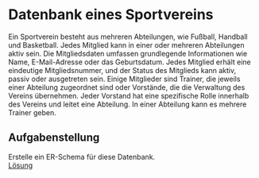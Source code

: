 <link rel="stylesheet" href="https://hi2272.github.io/StyleMD.css">

# Datenbank eines Sportvereins

Ein Sportverein besteht aus mehreren Abteilungen, wie Fußball, Handball und Basketball. Jedes Mitglied kann in einer oder mehreren Abteilungen aktiv sein. Die Mitgliedsdaten umfassen grundlegende Informationen wie Name, E-Mail-Adresse oder das Geburtsdatum. Jedes Mitglied erhält eine eindeutige Mitgliedsnummer, und der Status des Mitglieds kann aktiv, passiv oder ausgetreten sein.
Einige Mitglieder sind Trainer, die jeweils einer Abteilung zugeordnet sind oder Vorstände, die die Verwaltung des Vereins übernehmen. Jeder Vorstand hat eine spezifische Rolle innerhalb des Vereins und leitet eine Abteilung. In einer Abteilung kann es mehrere Trainer geben.


##  Aufgabenstellung
Erstelle ein ER-Schema für diese Datenbank.  
[Lösung](ERSchema.html)


